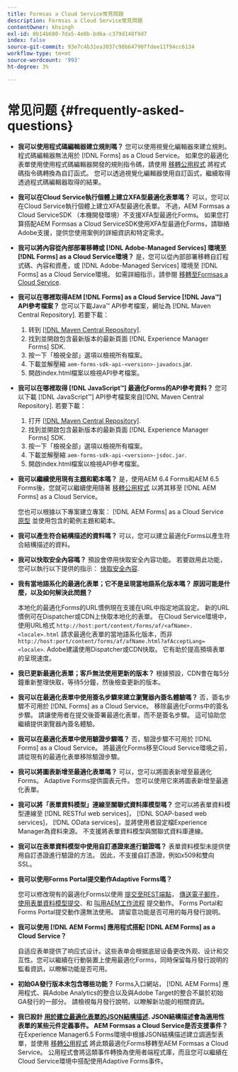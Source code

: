 ```yaml
---
title: Formsas a Cloud Service常見問題
description: Formsas a Cloud Service常見問題
contentOwner: khsingh
exl-id: 0b14b680-7da5-4e0b-bd6a-c379d148f9d7
index: false
source-git-commit: 93e7c4b31ea3037c98b64790ffdee11f94cc6134
workflow-type: tm+mt
source-wordcount: '993'
ht-degree: 3%

---
```


# 常见问题 {#frequently-asked-questions}

* **我可以使用程式碼編輯器建立規則嗎？**
您可以使用視覺化編輯器來建立規則。 程式碼編輯器無法用於 [!DNL Forms] as a Cloud Service。 如果您的最適化表單使用使用程式碼編輯器開發的規則指令碼，請使用 [移轉公用程式](migrate-to-forms-as-a-cloud-service.md) 將程式碼指令碼轉換為自訂函式。 您可以透過視覺化編輯器使用自訂函式，繼續取得透過程式碼編輯器取得的結果。

* **我可以在Cloud Service執行個體上建立XFA型最適化表單嗎？**
可以，您可以在Cloud Service執行個體上建立XFA型最適化表單。 不過，AEM Formsas a Cloud ServiceSDK （本機開發環境）不支援XFA型最適化Forms。 如果您打算搭配AEM Formsas a Cloud ServiceSDK使用XFA型最適化Forms，請聯絡Adobe支援，提供您使用案例的詳細資訊和特定需求。

<!-- * **Can I use an XDP as a Document of Record (DoR) template? Is Forms Designer included in AEM Forms as a Cloud Service license?** 

  Yes, you can use an XDP as a Document of Record template on Cloud Service instances. However, support to use XDP as a Document of Record template is not available for AEM Forms as a Cloud Service SDK (Local development environment). -->

* **我可以將內容從內部部署移轉或 [!DNL Adobe-Managed Services] 環境至 [!DNL Forms] as a Cloud Service環境？**
是，您可以從內部部署移轉自訂程式碼、內容和資產，或 [!DNL Adobe-Managed Services] 環境至 [!DNL Forms] as a Cloud Service環境。 如需詳細指示，請參閱 [移轉至Formsas a Cloud Service](migrate-to-forms-as-a-cloud-service.md).

<!-- You can use package manager or Experience Manager UI to [export and import Forms and related assets](import-export-forms-templates.md), use the migration utility to make your existing assets compatible with [!DNL Forms] as a Cloud Service, use the [Best Practices Analyzer](https://experienceleague.adobe.com/docs/experience-manager-cloud-service/moving/cloud-migration/best-practices-analyzer/overview-best-practices-analyzer.html?lang=en#best-practices-analyzer) tool to find the features and APIs that require changes and updated before migration, and use the [Content Transfer Tools](https://docs.adobe.com/content/help/en/experience-manager-cloud-service/moving/home.html) to move your custom code without refactoring it. -->

* **我可以在哪裡取得AEM [!DNL Forms] as a Cloud Service [!DNL Java™] API參考檔案？**
您可以下載Java™ API參考檔案，網址為 [!DNL Maven Central Repository]. 若要下載：
   1. 转到 [[!DNL Maven Central Repository]](https://mvnrepository.com/artifact/com.adobe.aem/aem-forms-sdk-api).
   1. 找到並開啟包含最新版本的最新頁面 [!DNL Experience Manager Forms] SDK.
   1. 按一下「檢視全部」選項以檢視所有檔案。
   1. 下載並解壓縮 `aem-forms-sdk-api-<version>-javadocs`.jar.
   1. 開啟index.html檔案以檢視API參考檔案。

* **我可以在哪裡取得 [!DNL JavaScript™] 最適化Forms的API參考資料？**
您可以下載 [!DNL JavaScript™] API參考檔案來自[!DNL  Maven Central Repository]. 若要下載：
   1. 打开 [[!DNL Maven Central Repository]](https://mvnrepository.com/artifact/com.adobe.aem/aem-forms-sdk-api).
   1. 找到並開啟包含最新版本的最新頁面 [!DNL Experience Manager Forms] SDK.
   1. 按一下「檢視全部」選項以檢視所有檔案。
   1. 下載並解壓縮 `aem-forms-sdk-api-<version>-jsdoc.jar`.
   1. 開啟index.html檔案以檢視API參考檔案。

* **我可以繼續使用現有主題和範本嗎？**
是，使用AEM 6.4 Forms和AEM 6.5 Forms後，您就可以繼續使用隨著 [移轉公用程式](migrate-to-forms-as-a-cloud-service.md) 以將其移至 [!DNL AEM Forms] as a Cloud Service。

   您也可以根據以下專案建立專案： [!DNL AEM Forms] as a Cloud Service [原型](setup-local-development-environment.md#forms-cloud-service-local-development-environment) 並使用包含的範例主題和範本。

* **我可以產生符合結構描述的資料嗎？**
可以，您可以建立最適化Forms以產生符合結構描述的資料。

<!-- * **Can I pass custom parameters to the prefill service?**
Custom parameters are planned for an upcoming release. -->

* **我可以快取安全內容嗎？**
預設會停用快取安全內容功能。 若要啟用此功能，您可以執行以下提供的指示： [快取安全內容](https://experienceleague.adobe.com/docs/experience-manager-dispatcher/using/configuring/permissions-cache.html?lang=zh-Hans).

* **我有當地語系化的最適化表單；它不是呈現當地語系化版本嗎？ 原因可能是什麼，以及如何解決此問題？**

   本地化的最適化Forms的URL慣例現在支援在URL中指定地區設定。 新的URL慣例可在Dispatcher或CDN上快取本地化的表單。 在Cloud Service環境中，使用URL格式 `http://host:port/content/forms/af/<afName>.<locale>.html` 請求最適化表單的當地語系化版本，而非 `http://host:port/content/forms/af/afName.html?afAcceptLang=<locale>`. Adobe建議使用Dispatcher或CDN快取。 它有助於提高預填表單的呈現速度。

* **我已更新最適化表單；客戶無法使用更新的版本？**
根據預設，CDN會在每5分鐘重新整理快取，等待5分鐘，然後檢查更新的版本。

* **我可以在最適化表單中使用簽名步驟來建立瀏覽器內簽名體驗嗎？**
否，簽名步驟不可用於 [!DNL Forms] as a Cloud Service。 移除最適化Forms中的簽名步驟。 請讓使用者在提交後簽署最適化表單，而不是簽名步驟。 這可協助您繼續提供瀏覽器內簽名體驗。

* **我可以在最適化表單中使用驗證步驟嗎？**
否，驗證步驟不可用於 [!DNL Forms] as a Cloud Service。 將最適化Forms移至Cloud Service環境之前，請從現有的最適化表單移除驗證步驟。

* **我可以將圖表新增至最適化表單嗎？**
可以，您可以將圖表新增至最適化Forms。 Adaptive Forms提供圖表元件。 您可以使用它來將圖表新增至最適化表單。

* **我可以將「表單資料模型」連線至關聯式資料庫模型嗎？**
您可以將表單資料模型連線至 [!DNL RESTful web services]， [!DNL SOAP-based web services]， [!DNL OData services]，並將使用者設定檔Experience Manager為資料來源。 不支援將表單資料模型與關聯式資料庫連線。

* **我可以在表單資料模型中使用自訂憑證來進行驗證嗎？**
表單資料模型未提供使用自訂憑證進行驗證的方法。 因此，不支援自訂憑證，例如x509和雙向SSL。

* **我可以使用Forms Portal提交動作Adaptive Forms嗎？**

   您可以修改現有的最適化Forms以使用 [提交至REST端點](configuring-submit-actions.md#submit-to-rest-endpoint)， [傳送電子郵件](configuring-submit-actions.md#send-email)， [使用表單資料模型提交](configuring-submit-actions.md#submit-using-form-data-model)、和 [叫用AEM工作流程](configuring-submit-actions.md#invoke-an-aem-workflow) 提交動作。 Forms Portal和Forms Portal提交動作還無法使用。 請留意功能是否可用的每月發行說明。

* **我可以使用 [!DNL AEM Forms] 應用程式搭配 [!DNL AEM Forms] as a Cloud Service？**

   自适应表单提供了响应式设计。这些表单会根据底层设备更改外观、设计和交互性。您可以繼續在行動裝置上使用最適化Forms，同時保留每月發行說明的監看資訊，以瞭解功能是否可用。

* **初始GA發行版本未包含哪些功能？**
Forms入口網站， [!DNL AEM Forms] 應用程式、與Adobe Analytics的整合以及與Adobe Target的整合不屬於初始GA發行的一部分。 請檢視每月發行說明，以瞭解新功能的相關資訊。

* **我已設計 [用於建立最適化表單的JSON結構描述](adaptive-form-json-schema-form-model.md). JSON結構描述會為適用性表單的某些元件定義事件。 AEM Formsas a Cloud Service是否支援事件？**
在Experience Manager6.5 Forms環境中根據JSON結構描述建立調適型表單，並使用 [移轉公用程式](migrate-to-forms-as-a-cloud-service.md) 將此類最適化Forms移轉至AEM Formsas a Cloud Service。 公用程式會將這類事件轉換為使用者端程式庫，而且您可以繼續在Cloud Service環境中搭配使用Adaptive Forms事件。

<!-- 

* **Is there any AEM Forms as a Cloud Service connector for Microsoft Power Automate?**

  Yes, Adobe provides an Adobe Experience Manager connector to access [Adobe Experience Manager Forms - Communication capabilities](https://experienceleague.adobe.com/docs/experience-manager-cloud-service/content/forms/using-communications/aem-forms-cloud-service-communications-introduction.html) through Microsoft Power Automate. You can create a PDF document that is based on a form design and XML form data or create PostScript (PS), Printer Command Language (PCL), Zebra Printing Language (ZPL) and other Printer Definition Language documents. 

  You can get started with Adobe Experience Manager easily with just a few steps:

  1. Generate the Service credentials: Use Adobe Experience Manager Developer Console to [generate](https://experienceleague.adobe.com/docs/experience-manager-learn/getting-started-with-aem-headless/authentication/service-credentials.html?#generate-service-credentials) the service credentials.  
  
  1. Setup your connection: Add your service credentials to the Adobe Experience Manager Connector. You can get crdential from service credential JSON and copy these credential details to your one-time connection setup:

    * AEM Server
    * Organization ID 
    * Client ID
    * Client Secret
    * Technical Account ID
    * Meta Scopes
    * Private Key - base64 encoded keys are accepted
    * Adobe IMS Host URL

    <br> 
    
    ![Use your Service Credential JSON for credential details](assets/forms-aem-pa-connector-connection.png)

    A sample Service Credential JSON file fields mapped to Adobe Experience Manager connector for Microsoft Power Automate.

    -->


